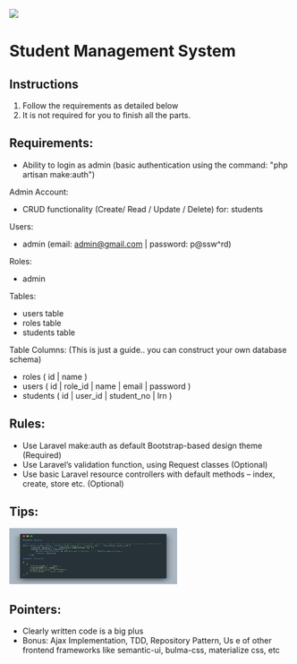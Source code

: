 <p align="left"><img src="https://www.webuffsolutions.com/assets/img/webuff_logo-small.png"></p>

# Student Management System

## Instructions

1. Follow the requirements as detailed below
2. It is not required for you to finish all the parts.

## Requirements:
  - Ability to login as admin (basic authentication using the command: "php artisan make:auth")

  Admin Account:
  - CRUD functionality (Create/ Read / Update / Delete) for: students

  Users:
  - admin (email: admin@gmail.com | password: p@ssw^rd)

  Roles:
  - admin

  Tables:
  - users table
  - roles table
  - students table
  
  Table Columns: (This is just a guide.. you can construct your own database schema)
  - roles ( id | name )
  - users ( id | role_id | name | email | password )
  - students ( id | user_id | student_no | lrn )

## Rules:
- Use Laravel make:auth as default Bootstrap-based design theme (Required)
- Use Laravel’s validation function, using Request classes (Optional)
- Use basic Laravel resource controllers with default methods – index, create, store etc. (Optional)

## Tips:
<p align="left"><img src="uploads/tips.png" height=100px; width=300px;></p>

## Pointers:
- Clearly written code is a big plus
- Bonus: Ajax Implementation, TDD, Repository Pattern, Us e of other frontend frameworks like semantic-ui, bulma-css, materialize css, etc
